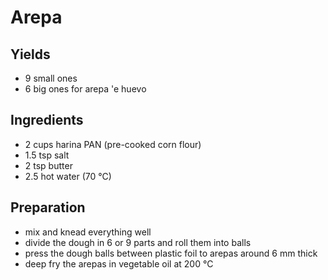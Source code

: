 # Arepa

## Yields
- 9 small ones
- 6 big ones for arepa 'e huevo

## Ingredients
- 2 cups harina PAN (pre-cooked corn flour) 
- 1.5 tsp salt 
- 2 tsp butter
- 2.5 hot water (70 °C)

## Preparation
- mix and knead everything well
- divide the dough in 6 or 9 parts and roll them into balls
- press the dough balls between plastic foil to arepas around 6 mm thick
- deep fry the arepas in vegetable oil at 200 °C
